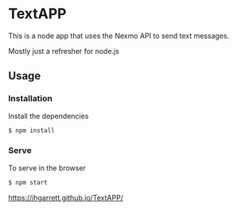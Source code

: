 # TextAPP

This is a node app that uses the Nexmo API to send text messages.

Mostly just a refresher for node.js

## Usage

### Installation

Install the dependencies

```sh
$ npm install
```

### Serve
To serve in the browser

```sh
$ npm start
```

https://jhgarrett.github.io/TextAPP/